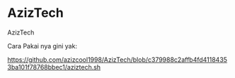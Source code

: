 # AzizTech
AzizTech

Cara Pakai nya gini yak:

https://github.com/azizcool1998/AzizTech/blob/c379988c2affb4fd41184353ba101f78768bbec1/aziztech.sh
